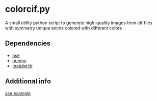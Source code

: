 # colorcif.py

A small utility python script to generate high-quality images from cif files
with symmetry unique atoms colored with different colors

## Dependencies


* [ase](https://wiki.fysik.dtu.dk/ase/)
* [numpy](http://www.numpy.org/)
* [matplotlib](http://matplotlib.org/)


## Additional info

[ase example](https://wiki.fysik.dtu.dk/ase/_downloads/saving_graphics.py)

